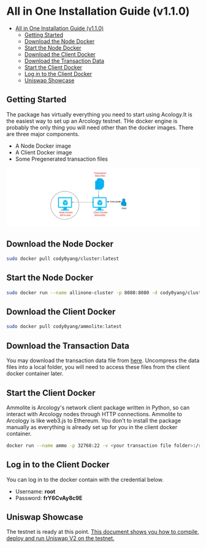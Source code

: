 # All in One Installation Guide (v1.1.0)

- [All in One Installation Guide (v1.1.0)](#all-in-one-installation-guide-v110)
  - [Getting Started](#getting-started)
  - [Download the Node Docker](#download-the-node-docker)
  - [Start the Node Docker](#start-the-node-docker)
  - [Download the Client Docker](#download-the-client-docker)
  - [Download the Transaction Data](#download-the-transaction-data)
  - [Start the Client Docker](#start-the-client-docker)
  - [Log in to the Client Docker](#log-in-to-the-client-docker)
  - [Uniswap Showcase](#uniswap-showcase)


## Getting Started

The package has virtually everything you need to start using Acology.It is the easiest way to set up an Arcology testnet. THe docker engine is probably the only thing you will need other than the docker images. There are three major components.

- A Node Docker image
- A Client Docker image
- Some Pregenerated transaction files

![alt text](./img/testnet/docker-relationship.svg)


## Download the Node Docker

```sh
sudo docker pull cody0yang/cluster:latest
```

## Start the Node Docker

```sh
sudo docker run --name allinone-cluster -p 8080:8080 -d cody0yang/cluster:latest /root/dstart.sh
```

## Download the Client Docker

```sh
sudo docker pull cody0yang/ammolite:latest
```

## Download the Transaction Data

You may download the transaction data file from [here](./data/pregen_tx.tar). Uncompress the data files into a local folder, you will need to access these files from the client docker container later.

## Start the Client Docker

Ammolite is Arcology's network client package written in Python, so can interact with Arcology nodes through HTTP connections. Ammolite to Arcology is like web3.js to Ethereum. You don't to install the package manually as everything is already set up for you in the client docker container.

```sh
docker run --name ammo -p 32768:22 -v <your transaction file folder>:/root/data  -d cody0yang/ammolite /usr/sbin/sshd  -D
```

## Log in to the Client Docker

You can log in to the docker contain with the credential below.

- Username: **root**
- Password: **frY6CvAy8c9E**

## Uniswap Showcase

The testnet is ready at this point. [This document shows you how to compile, deploy and run Uniswap V2 on the testnet.]((./uniswap-v2.md) )
